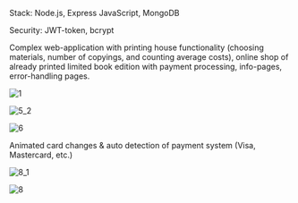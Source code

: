 Stack: Node.js, Express JavaScript, MongoDB

Security: JWT-token, bcrypt

Complex web-application with printing house functionality (choosing materials, number of copyings, and counting average costs), online shop of already printed limited book edition with payment processing, info-pages, error-handling pages.

![1](https://github.com/A1ishka/b_o_o_k_s/assets/100873237/7c3711dd-c442-4574-8ca7-c35e0ab6a6eb)

![5_2](https://github.com/A1ishka/b_o_o_k_s/assets/100873237/c5d99dc6-bd66-4e50-8979-56757dc0681d)

![6](https://github.com/A1ishka/b_o_o_k_s/assets/100873237/df2c338d-7ed1-4a32-b6a1-f7261e975ca6)

Animated card changes & auto detection of payment system (Visa, Mastercard, etc.)

![8_1](https://github.com/A1ishka/b_o_o_k_s/assets/100873237/f684b484-fc37-4f96-a150-81c41e9859f4)

![8](https://github.com/A1ishka/b_o_o_k_s/assets/100873237/ab2c4b28-6c01-4f05-bada-57b1fdd3f242)
